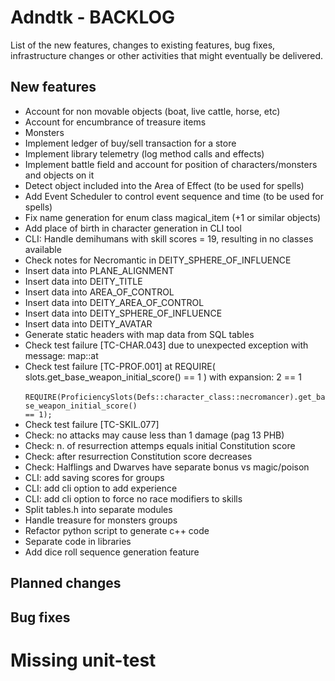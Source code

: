 # Adndtk - BACKLOG
 
List of the new features, changes to existing features, bug fixes, infrastructure changes or other activities that might eventually be delivered.

## New features
  * Account for non movable objects (boat, live cattle, horse, etc)
  * Account for encumbrance of treasure items
  * Monsters
  * Implement ledger of buy/sell transaction for a store
  * Implement library telemetry (log method calls and effects)
  * Implement battle field and account for position of characters/monsters and objects on it
  * Detect object included into the Area of Effect (to be used for spells)
  * Add Event Scheduler to control event sequence and time (to be used for spells)
  * Fix name generation for enum class magical_item (+1 or similar objects)
  * Add place of birth in character generation in CLI tool
  * CLI: Handle demihumans with skill scores = 19, resulting in no classes available
  * Check notes for Necromantic in DEITY_SPHERE_OF_INFLUENCE
  * Insert data into PLANE_ALIGNMENT
  * Insert data into DEITY_TITLE
  * Insert data into AREA_OF_CONTROL
  * Insert data into DEITY_AREA_OF_CONTROL
  * Insert data into DEITY_SPHERE_OF_INFLUENCE
  * Insert data into DEITY_AVATAR
  * Generate static headers with map data from SQL tables
  * Check test failure [TC-CHAR.043] due to unexpected exception with message: map::at
  * Check test failure [TC-PROF.001] at REQUIRE( slots.get_base_weapon_initial_score() == 1 ) with expansion: 2 == 1
        <br><code>
        REQUIRE(ProficiencySlots(Defs::character_class::necromancer).get_base_weapon_initial_score() == 1);
        </code>
  * Check test failure [TC-SKIL.077]
  * Check: no attacks may cause less than 1 damage (pag 13 PHB)
  * Check: n. of resurrection attemps equals initial Constitution score
  * Check: after resurrection Constitution score decreases
  * Check: Halflings and Dwarves have separate bonus vs magic/poison
  * CLI: add saving scores for groups
  * CLI: add cli option to add experience
  * CLI: add cli option to force no race modifiers to skills
  * Split tables.h into separate modules
  * Handle treasure for monsters groups
  * Refactor python script to generate c++ code
  * Separate code in libraries
  * Add dice roll sequence generation feature
  
## Planned changes

## Bug fixes

# Missing unit-test